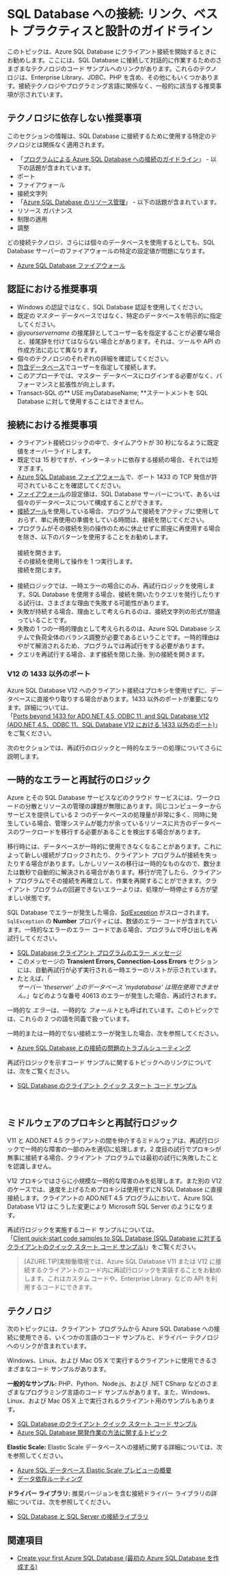 <properties 
	pageTitle="SQL Database への接続: リンク、ベスト プラクティスと設計のガイドライン" 
	description="ADO.NET および PHP などのテクノロジから Azure SQL Database に接続するクライアント プログラムのリンクおよび推奨事項のまとめが示されている開始ポイントのトピックです。" 
	services="sql-database" 
	documentationCenter="" 
	authors="MightyPen" 
	manager="jeffreyg" 
	editor=""/>


<tags 
	ms.service="sql-database" 
	ms.workload="data-management" 
	ms.tgt_pltfrm="na" 
	ms.devlang="na" 
	ms.topic="article" 
	ms.date="08/05/2015" 
	ms.author="genemi"/>


# SQL Database への接続: リンク、ベスト プラクティスと設計のガイドライン


このトピックは、Azure SQL Database にクライアント接続を開始するときにお勧めします。ここには、SQL Database に接続して対話的に作業するためのさまざまなテクノロジのコード サンプルへのリンクがあります。これらのテクノロジは、Enterprise Library、JDBC、PHP を含め、その他にもいくつかあります。接続テクノロジやプログラミング言語に関係なく、一般的に該当する推奨事項が示されています。


## テクノロジに依存しない推奨事項


このセクションの情報は、SQL Database に接続するために使用する特定のテクノロジとは関係なく適用されます。


- 「[プログラムによる Azure SQL Database への接続のガイドライン](http://msdn.microsoft.com/library/azure/ee336282.aspx)」 - 以下の話題が含まれています。
 - ポート
 - ファイアウォール
 - 接続文字列
- 「[Azure SQL Database のリソース管理](https://msdn.microsoft.com/library/azure/dn338083.aspx)」 - 以下の話題が含まれています。
 - リソース ガバナンス
 - 制限の適用
 - 調整


どの接続テクノロジ、さらには個々のデータベースを使用するとしても、SQL Database サーバーのファイアウォールの特定の設定値が問題になります。


- [Azure SQL Database ファイアウォール](https://msdn.microsoft.com/library/azure/ee621782.aspx)


## 認証における推奨事項


- Windows の認証ではなく、SQL Database 認証を使用してください。
- 既定の*マスター* データベースではなく、特定のデータベースを明示的に指定してください。
- *@yourservername* の接尾辞としてユーザー名を指定することが必要な場合と、接尾辞を付けてはならない場合とがあります。それは、ツールや API の作成方法に応じて異なります。
 - 個々のテクノロジのそれぞれの詳細を確認してください。
- [包含データベース](http://msdn.microsoft.com/library/ff929071.aspx)でユーザーを指定して接続します。
 - このアプローチでは、マスター データベースにログインする必要がなく、パフォーマンスと拡張性が向上します。
 - Transact-SQL の** USE myDatabaseName; **ステートメントを SQL Database に対して使用することはできません。


## 接続における推奨事項


- クライアント接続ロジックの中で、タイムアウトが 30 秒になるように既定値をオーバーライドします。
 - 既定では 15 秒ですが、インターネットに依存する接続の場合、それでは短すぎます。
- [Azure SQL Database ファイアウォール](http://msdn.microsoft.com/library/ee621782.aspx)で、ポート 1433 の TCP 発信が許可されていることを確認してください。
 - [ファイアウォール](http://msdn.microsoft.com/library/azure/ee621782.aspx)の設定値は、SQL Database サーバーについて、あるいは個々のデータベースについて構成することができます。
- [接続プール](http://msdn.microsoft.com/library/8xx3tyca.aspx)を使用している場合、プログラムで接続をアクティブに使用しておらず、単に再使用の準備をしている時間は、接続を閉じてください。
 - プログラムがその接続を別の操作のために休止せずに即座に再使用する場合を除き、以下のパターンを使用することをお勧めします。<br/><br/>接続を開きます。<br/>その接続を使用して操作を 1 つ実行します。<br/>接続を閉じます。<br/><br/>
- 接続ロジックでは、一時エラーの場合にのみ、再試行ロジックを使用します。SQL Database を使用する場合、接続を開いたりクエリを発行したりする試行は、さまざまな理由で失敗する可能性があります。
 - 失敗が持続する場合、理由として考えられるのは、接続文字列の形式が間違っていることです。
 - 失敗の 1 つの一時的理由として考えられるのは、Azure SQL Database システムで負荷全体のバランス調整が必要であるということです。一時的理由はやがて解消されるため、プログラムでは再試行をする必要があります。
 - クエリを再試行する場合、まず接続を閉じた後、別の接続を開きます。


### V12 の 1433 以外のポート


Azure SQL Database V12 へのクライアント接続はプロキシを使用せずに、データベースに直接やり取りする場合があります。1433 以外のポートが重要になります。詳細については、<br/>「[Ports beyond 1433 for ADO.NET 4.5, ODBC 11, and SQL Database V12 (ADO.NET 4.5、ODBC 11、SQL Database V12 における 1433 以外のポート)](sql-database-develop-direct-route-ports-adonet-v12.md)」をご覧ください。


次のセクションでは、再試行のロジックと一時的なエラーの処理についてさらに説明します。


## 一時的なエラーと再試行のロジック


Azure とその SQL Database サービスなどのクラウド サービスには、ワークロードの分散とリソースの管理の課題が無限にあります。同じコンピューターからサービスを提供している 2 つのデータベースの処理量が非常に多く、同時に発生している場合、管理システムが能力が余っているリソースに片方のデータベースのワークロードを移行する必要があることを検出する場合があります。


移行時には、データベースが一時的に使用できなくなることがあります。これによって新しい接続がブロックされたり、クライアント プログラムが接続を失ったりする場合があります。しかしリソースの移行は一時的なものなので、数分または数秒で自動的に解決される場合があります。移行が完了したら、クライアント プログラムでその接続を再確立して、作業を再開することができます。クライアント プログラムの回避できないエラーよりは、処理が一時停止する方が望ましい状態です。


SQL Database でエラーが発生した場合、[SqlException](https://msdn.microsoft.com/library/system.data.sqlclient.sqlexception.aspx) がスローされます。`SqlException` の **Number** プロパティには、数値のエラー コードが含まれています。一時的なエラーのエラー コードである場合、プログラムで呼び出しを再試行してください。


- [SQL Database クライアント プログラムのエラー メッセージ](sql-database-develop-error-messages.md)
 - このメッセージの **Transient Errors, Connection-Loss Errors** セクションには、自動再試行が必ず実行される一時エラーのリストが示されています。
 - たとえば、「<br/>*サーバー 'theserver' 上のデータベース 'mydatabase' は現在使用できません。*」などのような番号 40613 のエラーが発生した場合、再試行されます。


一時的な *エラー*は、一時的な *フォールト*とも呼ばれています。このトピックでは、これらの 2 つの語を同義で扱っています。


一時的または一時的でない接続エラーが発生した場合、次を参照してください。


- [Azure SQL Database との接続の問題のトラブルシューティング](http://support.microsoft.com/kb/2980233/)


再試行ロジックを示すコード サンプルに関するトピックへのリンクについては、次をご覧ください。


- [SQL Database のクライアント クイック スタート コード サンプル](sql-database-develop-quick-start-client-code-samples.md)


<a id="gatewaynoretry" name="gatewaynoretry">&nbsp;</a>


## ミドルウェアのプロキシと再試行ロジック


V11 と ADO.NET 4.5 クライアントの間を仲介するミドルウェアは、再試行ロジックで一時的な障害の一部のみを適切に処理します。2 度目の試行でプロキシが無事に接続する場合、クライアント プログラムでは最初の試行に失敗したことを認識しません。


V12 プロキシではさらに小規模な一時的な障害のみを処理します。また別の V12 のケースでは、速度を上げるためプロキシは使用せずにN SQL Database に直接接続します。クライアントの ADO.NET 4.5 プログラムにおいて、Azure SQL Database V12 はこうした変更により Microsoft SQL Server のようになります。


再試行ロジックを実施するコード サンプルについては、<br/>「[Client quick-start code samples to SQL Database (SQL Database に対するクライアントのクイック スタート コード サンプル)](sql-database-develop-quick-start-client-code-samples.md)」をご覧ください。


> [AZURE.TIP]実稼働環境では、Azure SQL Database V11 または V12 に接続するクライアントのコード内に再試行ロジックを実装することをお勧めします。これはカスタム コードや、Enterprise Library. などの API を利用するコードにできます。


## テクノロジ


次のトピックには、クライアント プログラムから Azure SQL Database への接続に使用できる、いくつかの言語のコード サンプルと、ドライバー テクノロジへのリンクが含まれています。


Windows、Linux、および Mac OS X で実行するクライアントに使用できるさまざまなコード サンプルがあります。


**一般的なサンプル:** PHP、Python、Node.js、および .NET CSharp などのさまざまなプログラミング言語のコード サンプルがあります。また、Windows、Linux、および Mac OS X 上で実行されるクライアント用のサンプルもあります。


- [SQL Database のクライアント クイック スタート コード サンプル](sql-database-develop-quick-start-client-code-samples.md)
- [Azure SQL Database 開発作業の方法に関するトピック](http://msdn.microsoft.com/library/azure/ee621787.aspx)


**Elastic Scale:** Elastic Scale データベースへの接続に関する詳細については、次を参照してください。


- [Azure SQL データベース Elastic Scale プレビューの概要](sql-database-elastic-scale-get-started.md)
- [データ依存ルーティング](sql-database-elastic-scale-data-dependent-routing.md)


**ドライバー ライブラリ:** 推奨バージョンを含む接続ドライバー ライブラリの詳細については、次を参照してください。


- [SQL Database と SQL Server の接続ライブラリ](sql-database-libraries.md)


## 関連項目


- [Create your first Azure SQL Database (最初の Azure SQL Database を作成する)](sql-database-get-started.md)

 

<!---HONumber=August15_HO6-->